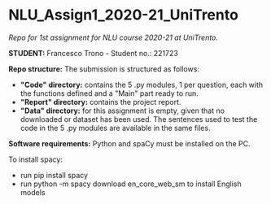 # NLU_Assign1_2020-21_UniTrento
*Repo for 1st assignment for NLU course 2020-21 at UniTrento.*

**STUDENT:**
Francesco Trono - Student no.: 221723

**Repo structure:**
The submission is structured as follows:
* **"Code" directory:** contains the 5 .py modules, 1 per question, each with the functions defined and a "Main" part ready to run.
* **"Report" directory:** contains the project report.
* **"Data" directory:** for this assignment is empty, given that no downloaded or dataset has been used. The sentences used to test the code in the 5 .py modules are available in the same files.

**Software requirements:**
Python and spaCy must be installed on the PC.

To install spacy:
* run pip install spacy
* run python -m spacy download en_core_web_sm to install English models

